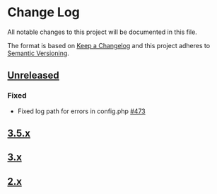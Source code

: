# Change Log
All notable changes to this project will be documented in this file.

The format is based on [Keep a Changelog](http://keepachangelog.com/)
and this project adheres to [Semantic Versioning](http://semver.org/).

## [Unreleased]
### Fixed
- Fixed log path for errors in config.php [#473](https://github.com/phalcon/forum/issues/473)

## [3.5.x](CHANGELOG-3.5.md)
## [3.x](CHANGELOG-3.md)
## [2.x](CHANGELOG-2.md)

[Unreleased]: https://github.com/phalcon/forum/compare/v3.5.0...HEAD
